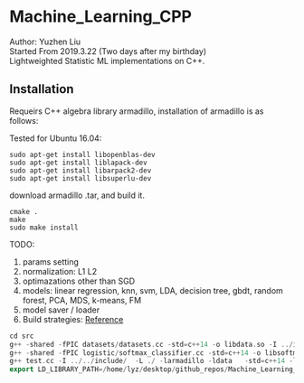 # Machine_Learning_CPP
Author: Yuzhen Liu  
Started From 2019.3.22 (Two days after my birthday)  
Lightweighted Statistic ML implementations on C++.  


## Installation
Requeirs C++ algebra library armadillo, installation of armadillo is as follows:  

Tested for Ubuntu 16.04:  
    
    sudo apt-get install libopenblas-dev
	sudo apt-get install liblapack-dev
	sudo apt-get install libarpack2-dev
	sudo apt-get install libsuperlu-dev

download armadillo .tar, and build it.  

	cmake .
	make
	sudo make install



TODO:
1. params setting
2. normalization: L1 L2
3. optimazations other than SGD
4. models: linear regression, knn, svm, LDA, decision tree, gbdt, random forest, PCA, MDS, k-means, FM
5. model saver / loader
6. Build strategies:   [Reference](https://www.cnblogs.com/Anker/p/3527677.html)
```c++
cd src
g++ -shared -fPIC datasets/datasets.cc -std=c++14 -o libdata.so -I ../include/ -larmadillo
g++ -shared -fPIC logistic/softmax_classifier.cc -std=c++14 -o libsoftmaxclassifier.so -I ../include/ -larmadillo
g++ test.cc -I ../../include/  -L ./ -larmadillo -ldata   -std=c++14 -lsoftmaxclassifier
export LD_LIBRARY_PATH=/home/lyz/desktop/github_repos/Machine_Learning_CPP/src/logisitc
```
